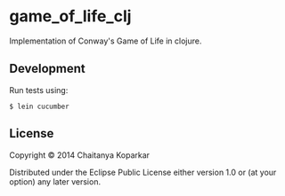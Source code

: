 # game_of_life_clj

Implementation of Conway's Game of Life in clojure.

## Development

Run tests using:

    $ lein cucumber

## License

Copyright © 2014 Chaitanya Koparkar

Distributed under the Eclipse Public License either version 1.0 or (at
your option) any later version.
